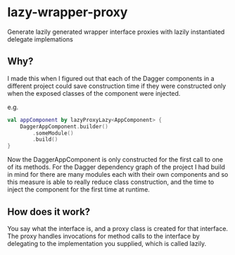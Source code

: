 # lazy-wrapper-proxy
Generate lazily generated wrapper interface proxies with lazily instantiated delegate implemations

## Why?
I made this when I figured out that each of the Dagger components in a different project could save construction time if they were constructed only when the exposed classes of the component were injected.

e.g.
```kotlin
val appComponent by lazyProxyLazy<AppComponent> {
    DaggerAppComponent.builder()
        .someModule()
        .build()
}
```

Now the DaggerAppComponent is only constructed for the first call to one of its methods. For the Dagger dependency graph of the project I had build in mind for there are many modules each with their own components and so this measure is able to really reduce class construction, and the time to inject the component for the first time at runtime.

## How does it work?

You say what the interface is, and a proxy class is created for that interface. The proxy handles invocations for method calls to the interface by delegating to the implementation you supplied, which is called lazily.
